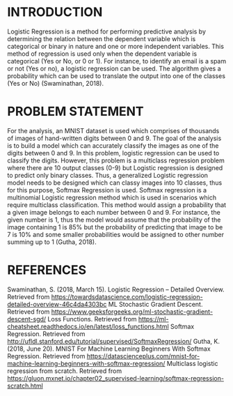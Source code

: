 # INTRODUCTION
Logistic Regression is a method for performing predictive analysis by determining the relation between the dependent variable which is categorical or binary in nature and one or more independent variables. This method of regression is used only when the dependent variable is categorical (Yes or No, or 0 or 1). For instance, to identify an email is a spam or not (Yes or no), a logistic regression can be used. The algorithm gives a probability which can be used to translate the output into one of the classes (Yes or No) (Swaminathan, 2018).

# PROBLEM STATEMENT
For the analysis, an MNIST dataset is used which comprises of thousands of images of hand-written digits between 0 and 9. The goal of the analysis is to build a model which can accurately classify the images as one of the digits between 0 and 9. In this problem, logistic regression can be used to classify the digits. However, this problem is a multiclass regression problem where there are 10 output classes (0-9) but Logistic regression is designed to predict only binary classes. Thus, a generalized Logistic regression model needs to be designed which can classy images into 10 classes, thus for this purpose, Softmax Regression is used. Softmax regression is a multinomial Logistic regression method which is used in scenarios which require multiclass classification. This method would assign a probability that a given image belongs to each number between 0 and 9. For instance, the given number is 1, thus the model would assume that the probability of the image containing 1 is 85% but the probability of predicting that image to be 7 is 10% and some smaller probabilities would be assigned to other number summing up to 1 (Gutha, 2018).

# REFERENCES
Swaminathan, S. (2018, March 15). Logistic Regression – Detailed Overview. Retrieved from https://towardsdatascience.com/logistic-regression-detailed-overview-46c4da4303bc
ML Stochastic Gradient Descent. Retrieved from https://www.geeksforgeeks.org/ml-stochastic-gradient-descent-sgd/
Loss Functions. Retrieved from https://ml-cheatsheet.readthedocs.io/en/latest/loss_functions.html
Softmax Regression. Retrieved from http://ufldl.stanford.edu/tutorial/supervised/SoftmaxRegression/
Gutha, K. (2018, June 20). MNIST For Machine Learning Beginners With Softmax Regression. Retrieved from https://datascienceplus.com/mnist-for-machine-learning-beginners-with-softmax-regression/
Multiclass logistic regression from scratch. Retrieved from https://gluon.mxnet.io/chapter02_supervised-learning/softmax-regression-scratch.html

